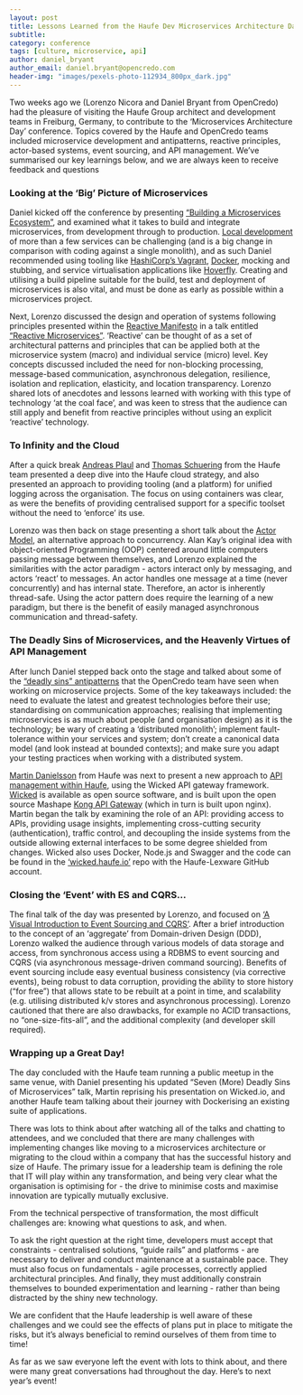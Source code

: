 ```yaml
---
layout: post
title: Lessons Learned from the Haufe Dev Microservices Architecture Day
subtitle:
category: conference
tags: [culture, microservice, api]
author: daniel_bryant
author_email: daniel.bryant@opencredo.com
header-img: "images/pexels-photo-112934_800px_dark.jpg"
---
```


Two weeks ago we (Lorenzo Nicora and Daniel Bryant from OpenCredo) had the pleasure of visiting the Haufe Group architect and development teams in Freiburg, Germany, to contribute to the ‘Microservices Architecture Day’ conference. Topics covered by the Haufe and OpenCredo teams included microservice development and antipatterns, reactive principles, actor-based systems, event sourcing, and API management. We’ve summarised our key learnings below, and we are always keen to receive feedback and questions

### Looking at the ‘Big’ Picture of Microservices

Daniel kicked off the conference by presenting [“Building a Microservices Ecosystem”](http://www.slideshare.net/opencredo/haufe-msaday-building-a-microservice-ecosystem-by-daniel-bryant), and examined what it takes to build and integrate microservices, from development through to production. [Local development](https://opencredo.com/working-locally-with-microservices/) of more than a few services can be challenging (and is a big change in comparison with coding against a single monolith), and as such Daniel recommended using tooling like [HashiCorp’s Vagrant](https://www.vagrantup.com/about.html), [Docker](https://github.com/docker/docker), mocking and stubbing, and service virtualisation applications like [Hoverfly](http://hoverfly.io/). Creating and utilising a build pipeline suitable for the build, test and deployment of microservices is also vital, and must be done as early as possible within a microservices project.

Next, Lorenzo discussed the design and operation of systems following principles presented within the [Reactive Manifesto](http://www.reactivemanifesto.org/) in a talk entitled [“Reactive Microservices”](http://www.slideshare.net/opencredo/reactive-microservices-by-lorenzo-nicora). ‘Reactive’ can be thought of as a set of architectural patterns and principles that can be applied both at the microservice system (macro) and individual service (micro) level. Key concepts discussed included the need for non-blocking processing, message-based communication, asynchronous delegation, resilience, isolation and replication, elasticity, and location transparency. Lorenzo shared lots of anecdotes and lessons learned with working with this type of technology ‘at the coal face’, and was keen to stress that the audience can still apply and benefit from reactive principles without using an explicit ‘reactive’ technology.

### To Infinity and the Cloud

After a quick break [Andreas Plaul](https://www.linkedin.com/in/andreasplaul) and [Thomas Schuering](https://twitter.com/thomsch98) from the Haufe team presented a deep dive into the Haufe cloud strategy, and also presented an approach to providing tooling (and a platform) for unified logging across the organisation. The focus on using containers was clear, as were the benefits of providing centralised support for a specific toolset without the need to ‘enforce’ its use.

Lorenzo was then back on stage presenting a short talk about the [Actor Model](http://www.slideshare.net/opencredo/haufe-msaday-the-actor-model-an-alternative-approach-to-concurrency-by-lorenzo-nicora), an alternative approach to concurrency. Alan Kay’s original idea with object-oriented Programming (OOP) centered around little computers passing message between themselves, and Lorenzo explained the similarities with the actor paradigm - actors interact only by messaging, and actors ‘react’ to messages. An actor handles one message at a time (never concurrently) and has internal state. Therefore, an actor is inherently thread-safe. Using the actor pattern does require the learning of a new paradigm, but there is the benefit of easily managed asynchronous communication and thread-safety.

### The Deadly Sins of Microservices, and the Heavenly Virtues of API Management

After lunch Daniel stepped back onto the stage and talked about some of the [“deadly sins” antipatterns](http://www.slideshare.net/HaufeDev/haufe-seven-deadly-sins-final) that the OpenCredo team have seen when working on microservice projects. Some of the key takeaways included: the need to evaluate the latest and greatest technologies before their use; standardising on communication approaches; realising that implementing microservices is as much about people (and organisation design) as it is the technology; be wary of creating a ‘distributed monolith’; implement fault-tolerance within your services and system; don’t create a canonical data model (and look instead at bounded contexts); and make sure you adapt your testing practices when working with a distributed system.

[Martin Danielsson](https://twitter.com/donmartin76) from Haufe was next to present a new approach to [API management within Haufe](https://www.youtube.com/watch?v=2lyADLYnXc0), using the Wicked API gateway framework. [Wicked](http://wicked.haufe.io/) is available as open source software, and is built upon the open source Mashape [Kong API Gateway](https://github.com/Mashape/kong) (which in turn is built upon nginx). Martin began the talk by examining the role of an API: providing access to APIs, providing usage insights, implementing cross-cutting security (authentication), traffic control, and decoupling the inside systems from the outside allowing external interfaces to be some degree shielded from changes. Wicked also uses Docker, Node.js and Swagger and the code can be found in the [‘wicked.haufe.io’](https://github.com/Mashape/kong) repo with the Haufe-Lexware GitHub account.

### Closing the ‘Event’ with ES and CQRS...

The final talk of the day was presented by Lorenzo, and focused on [‘A Visual Introduction to Event Sourcing and CQRS’](http://www.slideshare.net/opencredo/a-visual-introduction-to-event-sourcing-and-cqrs-by-lorenzo-nicora). After a brief introduction to the concept of an ‘aggregate’ from Domain-driven Design (DDD), Lorenzo walked the audience through various models of data storage and access, from synchronous access using a RDBMS to event sourcing and CQRS (via asynchronous message-driven command sourcing). Benefits of event sourcing include easy eventual business consistency (via corrective events), being robust to data corruption, providing the ability to store history (“for free”) that allows state to be rebuilt at a point in time, and scalability (e.g. utilising distributed k/v stores and asynchronous processing). Lorenzo cautioned that there are also drawbacks, for example no ACID transactions, no “one-size-fits-all”, and the additional complexity (and developer skill required).

### Wrapping up a Great Day!

The day concluded with the Haufe team running a public meetup in the same venue, with Daniel presenting his updated “Seven (More) Deadly Sins of Microservices” talk, Martin reprising his presentation on Wicked.io, and another Haufe team talking about their journey with Dockerising an existing suite of applications.

There was lots to think about after watching all of the talks and chatting to attendees, and we concluded that there are many challenges with implementing changes like moving to a microservices architecture or migrating to the cloud within a company that has the successful history and size of Haufe. The primary issue for a leadership team is defining the role that IT will play within any transformation, and being very clear what the organisation is optimising for - the drive to minimise costs and maximise innovation are typically mutually exclusive. 

From the technical perspective of transformation, the most difficult challenges are: knowing what questions to ask, and when. 

To ask the right question at the right time, developers must accept that constraints - centralised solutions, “guide rails” and platforms - are necessary to deliver and conduct maintenance at a sustainable pace. They must also  focus on fundamentals - agile processes, correctly applied architectural principles. And finally, they must additionally constrain themselves to bounded experimentation and learning - rather than being distracted by the shiny new technology. 

We are confident that the Haufe leadership is well aware of these challenges and we could see the effects of plans put in place to mitigate the risks, but it’s always beneficial to remind ourselves of them from time to time!

As far as we saw everyone left the event with lots to think about, and there were many great conversations had throughout the day. Here’s to next year’s event!

